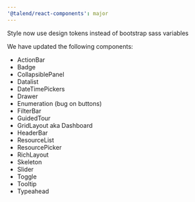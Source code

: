 ```yaml
---
'@talend/react-components': major
---
```


Style now use design tokens instead of bootstrap sass variables

We have updated the following components:

* ActionBar
* Badge
* CollapsiblePanel
* Datalist
* DateTimePickers
* Drawer
* Enumeration (bug on buttons)
* FilterBar
* GuidedTour
* GridLayout aka Dashboard
* HeaderBar
* ResourceList
* ResourcePicker
* RichLayout
* Skeleton
* Slider
* Toggle
* Tooltip
* Typeahead